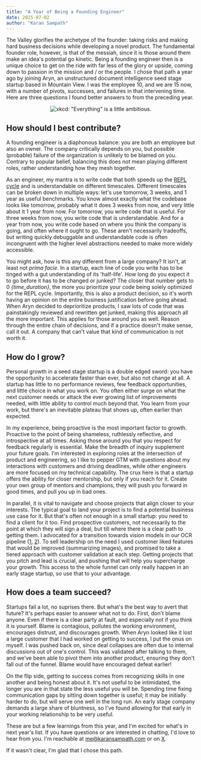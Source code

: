 ```yaml
---
title: "A Year of Being a Founding Engineer"
date: 2025-07-02
author: "Karan Sampath"
---
```



The Valley glorifies the archetype of the founder: taking risks and making hard business decisions while developing a novel product. The fundamental founder role, however, is that of the messiah, since it is those around them make an idea's potential go kinetic. Being a founding engineer then is a unique choice to get on the ride with far less of the glory or upside, coming down to passion in the mission and / or the people. I chose that path a year ago by joining Aryn, an unstructured document intelligence seed stage startup based in Mountain View. I was the employee 10, and we are 15 now, with a number of pivots, successes, and failures in that intervening time. Here are three questions I found better answers to from the preceding year.

<p align="center">
  <img src="/images/blog/xkcd.png" alt='xkcd: "Everything" is a little ambitious.'>
</p>

## How should I best contribute?

A founding engineer is a diaphonous balance: you are both an employee but also an owner. The company critically depends on you, but possible (probable) failure of the organization is unlikely to be blamed on you. Contrary to popular belief, balancing this does not mean playing different roles, rather understanding how they mesh together.

As an engineer, my mantra is to write code that both speeds up the [REPL cycle](https://davidvujic.blogspot.com/2022/08/joyful-python-with-repl.html) and is understandable on different timescales. Different timescales can be broken down in multiple ways: let's use tomorrow, 3 weeks, and 1 year as useful benchmarks. You know almost exactly what the codebase looks like tomorrow, probably what it does 3 weeks from now, and very little about it 1 year from now. For tomorrow, you write code that is useful. For three weeks from now, you write code that is understandable. And for a year from now, you write code based on where you think the company is going, and often where it ought to go. These aren't necessarily tradeoffs, but writing quickly debuggable and understandable code is often incongruent with the higher level abstractions needed to make more widely accessible.

You might ask, how is this any different from a large company? It isn't, at least not *prima facie*. In a startup, each line of code you write has to be tinged with a gut understanding of its 'half-life'. How long do you expect it to go before it has to be changed or junked? The closer that number gets to 0 *{time_duration}*, the more you prioritize your code being solely optimized for the REPL cycle. Importantly, this is also a product decision, so it's worth having an opinion on the entire business justification before going ahead. When Aryn decided to deprioritize products, I saw lots of code that was painstakingly reviewed and rewritten get junked, making this approach all the more important. This applies for those around you as well. Reason through the entire chain of decisions, and if a practice doesn't make sense, call it out. A company that can't value that kind of communication is not worth it.

## How do I grow?

Personal growth in a seed stage startup is a double edged sword: you have the opportunity to accelerate faster than ever, but also not change at all. A startup has little to no performance reviews, few feedback opportunities, and little choice in what you work on. You often either surge on what the next customer needs or attack the ever growing list of improvements needed, with little ability to control much beyond that. You learn from your work, but there's an inevitable plateau that shows up, often earlier than expected.

In my experience, being proactive is the most important factor to growth. Proactive to the point of being shameless, ruthlessly reflective, and introspective at all times. Asking those around you that you respect for feedback regularly is essential. Make the breadth of inquiry supplement your future goals. I'm interested in exploring roles at the intersection of product and engineering, so I like to pepper GTM with questions about my interactions with customers and driving deadlines, while other engineers are more focused on my technical capability. The crux here is that a startup offers the ability for closer mentorship, but only if you reach for it. Create your own group of mentors and champions, they will push you forward in good times, and pull you up in bad ones.

In parallel, it is vital to navigate and choose projects that align closer to your interests. The typical goal to land your project is to find a potential business use case for it. But that's often not enough in a small startup: you need to find a client for it too. Find prospective customers, not necessarily to the point at which they will sign a deal, but till where there is a clear path to getting them. I advocated for a transition towards vision models in our OCR pipeline ([1](https://www.aryn.ai/post/summarize-images-in-documents-with-docparses-new-genai-feature), [2](https://www.aryn.ai/post/vision-ocr-and-new-text-extraction-settings-in-docparse)). To sell leadership on the need I used customer liked features that would be improved (summarizing images), and promised to take a tiered approach with customer validation at each step. Getting projects that you pitch and lead is crucial, and pushing that will help you supercharge your growth. This access to the whole funnel can only really happen in an early stage startup, so use that to your advantage.

## How does a team succeed?

Startups fail a lot, no suprises there. But what's the best way to avert that future? It's perhaps easier to answer what not to do. First, don't blame anyone. Even if there is a clear party at fault, and especially not if you think it is yourself. Blame is contagious, pollutes the working environment, encourages distrust, and discourages growth. When Aryn looked like it lost a large customer that I had worked on getting to success, I put the onus on myself. I was pushed back on, since deal collapses are often due to internal discussions out of one's control. This was validated after talking to them, and we've been able to pivot them into another product, ensuring they don't fall out of the funnel. Blame would have encouraged defeat earlier!                                                                                                                                           

On the flip side, getting to success comes from recognizing skills in one another and being honest about it. It's not useful to be intimidated, the longer you are in that state the less useful you will be. Spending time fixing communication gaps by sitting down together is useful; it may be initially harder to do, but will serve one well in the long run. An early stage company demands a large share of bluntness, so I've found allowing for that early in your working relationship to be very useful.

These are but a few learnings from this year, and I'm excited for what's in next year's list. If you have questions or are interested in chatting, I'd love to hear from you. I'm reachable at [me@karansampath.com](mailto:me@karansampath.com) or on [X](https://x.com/karan_sampath). 

If it wasn't clear, I'm glad that I chose this path.
